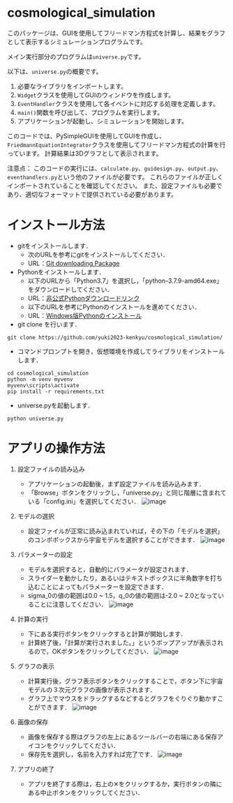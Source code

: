 # cosmological_simulation
このパッケージは、GUIを使用してフリードマン方程式を計算し、結果をグラフとして表示するシミュレーションプログラムです。

メイン実行部分のプログラムは`universe.py`です。

以下は、`universe.py`の概要です。

1. 必要なライブラリをインポートします。
2. `Widget`クラスを使用してGUIのウィンドウを作成します。
3. `EventHandler`クラスを使用して各イベントに対応する処理を定義します。
4. `main()`関数を呼び出して、プログラムを実行します。
5. アプリケーションが起動し、シミュレーションを開始します。

このコードでは、PySimpleGUIを使用してGUIを作成し、`FriedmannEquationIntegrator`クラスを使用してフリードマン方程式の計算を行っています。
計算結果は3Dグラフとして表示されます。

注意点：
このコードの実行には、`calculate.py`、`guidesign.py`、`output.py`、`eventhandlers.py`という他のファイルが必要です。
これらのファイルが正しくインポートされていることを確認してください。
また、設定ファイルも必要であり、適切なフォーマットで提供されている必要があります。

# インストール方法
- gitをインストールします．
    - 次のURLを参考にgitをインストールしてください．
    - URL：[Git downloading Package](https://git-scm.com/download/win)
- Pythonをインストールします．
    - 以下のURLから「Python3.7」を選択し，「python-3.7.9-amd64.exe」をダウンロードしてください．
    - URL：[非公式Pythonダウンロードリンク](https://pythonlinks.python.jp/ja/index.html)
    - 以下のURLを参考にPythonのインストールを進めてください．
    - URL：[Windows版Pythonのインストール](https://www.python.jp/install/windows/install.html)
- git clone を行います．
```
git clone https://github.com/yuki2023-kenkyu/cosmological_simulation/
```
- コマンドプロンプトを開き，仮想環境を作成してライブラリをインストールします．
```
cd cosmological_simulation
python -m venv myvenv
myvenv\scripts\activate
pip install -r requirements.txt
```
- universe.pyを起動します．
```
python universe.py
```

# アプリの操作方法
1. 設定ファイルの読み込み
    - アプリケーションの起動後，まず設定ファイルを読み込みます．
    - 「Browse」ボタンをクリックし，「universe.py」と同じ階層に含まれている「config.ini」を選択してください．
![image](https://github.com/yuki2023-kenkyu/cosmological_simulation/assets/124911019/1b72cdf6-16e3-4c57-a283-3044a758ef25)

2. モデルの選択
    - 設定ファイルが正常に読み込まれていれば，その下の「モデルを選択」のコンボボックスから宇宙モデルを選択することができます．
![image](https://github.com/yuki2023-kenkyu/cosmological_simulation/assets/124911019/332a11e8-66cf-4329-91e3-90c153031e99)

3. パラメーターの設定
    - モデルを選択すると，自動的にパラメータが設定されます．
    - スライダーを動かしたり，あるいはテキストボックスに半角数字を打ち込むことによってもパラメーターを設定できます．
    - sigma_0の値の範囲は0.0 ~ 1.5，q_0の値の範囲は-2.0 ~ 2.0となっていることに注意してください．
![image](https://github.com/yuki2023-kenkyu/cosmological_simulation/assets/124911019/14dc20d1-6325-461b-9f49-c98de5e416c3)

4. 計算の実行
    - 下にある実行ボタンをクリックすると計算が開始します．
    - 計算終了後，「計算が実行されました。」というポップアップが表示されるので，OKボタンをクリックしてください．
![image](https://github.com/yuki2023-kenkyu/cosmological_simulation/assets/124911019/53af72a4-5880-479b-b46f-45323e1d9e66)

5. グラフの表示
    - 計算実行後，グラフ表示ボタンをクリックすることで，ボタン下に宇宙モデルの３次元グラフの画像が表示されます．
    - グラフ上でマウスをドラッグするなどするとグラフをぐりぐり動かすことができます．
![image](https://github.com/yuki2023-kenkyu/cosmological_simulation/assets/124911019/1e829851-7a68-4fd4-b994-f68a78381710)

6. 画像の保存
    - 画像を保存する際はグラフの左上にあるツールバーの右端にある保存アイコンをクリックしてください．
    - 保存先を選択し，名前を入力すれば完了です．
![image](https://github.com/yuki2023-kenkyu/cosmological_simulation/assets/124911019/0f2de47b-fbc5-432c-be47-05aa3c1e3fac)

7. アプリの終了
    - アプリを終了する際は，右上の✕をクリックするか，実行ボタンの隣にある中止ボタンをクリックしてください．
